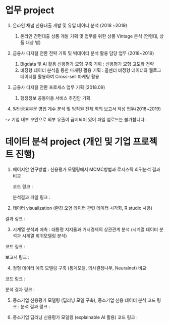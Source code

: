 # 업무 project 

1. 온라인 채널 신용대출 개발 및 유입 데이터 분석 (2018 ~2019)
   1) 온라인 간편대출 상품 개발 기획 및 업무를 위한 상품 Vintage 분석 (연령대, 상품 대상 별) 

2. 금융사 디지털 전환 전략 기획 및 빅데이터 분석 활용 담당 업무 (2018~2019)
   1) Bigdata 및 AI 활용 신용평가 모형 구축 기획 : 신용평가 모형 고도화 전략
   2) 비정형 데이터 분석을 통한 마케팅 활용 기획 : 콜센터 비정형 데이터와 웹로그 데이터를 활용하여 Cross-sell 마케팅 활용

3. 금융사 디지털 전환 프로세스 업무 기획 (2018.09)
   1) 행정정보 공동이용 서비스 추진안 기획
 
4. 일반금융부문 영업 계수 분석 및 임직원 전체 회의 보고서 작성 업무(2018~2019)


-> 기업 내부 보안으로 외부 유출이 금지되어 있어 파일 업로드는 불가합니다. 


# 데이터 분석 project (개인 및 기업 프로젝트 진행)

1. 베이지안 연구방법 : 신용평가 모델링에서 MCMC방법과 로지스틱 회귀분석 결과 비교
 
   코드 링크 :
 
   분석결과 파일 링크 :
 
 2. 데이터 visualization (환경 오염 데이터 관련 데이터 시각화, R studio 사용)
 
   결과 링크 :
 
 3. 시계열 분석과 예측 : 대통령 지지율과 거시경제의 상관관계 분석 (시계열 데이터 분석과 시계열 회귀모델링 분석)

   코드 링크 :
 
   보고서 링크 :
 
 4. 정형 데이터 예측 모델링 구축 (통계모델, 의사결정나무, Neuralnet) 비교
 
   코드 링크 :
 
   분석 결과 링크 :
 
 5. 중소기업 신용평가 모델링 (딥러닝 모델 구축), 중소기업 신용 데이터 분석
   코드 링크 :
   분석 결과 링크 :
 
 6. 중소기업 딥러닝 신용평가 모델링 (explainable AI 활용)
   코드 링크 :
 
 
